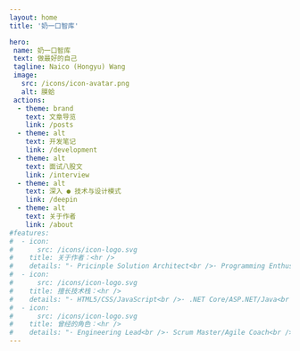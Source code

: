 ```yaml
---
layout: home
title: '奶一口智库'

hero:
 name: 奶一口智库
 text: 做最好的自己
 tagline: Naico (Hongyu) Wang
 image:
   src: /icons/icon-avatar.png
   alt: 膜蛤
 actions:
  - theme: brand
    text: 文章导览
    link: /posts
  - theme: alt
    text: 开发笔记
    link: /development
  - theme: alt
    text: 面试八股文
    link: /interview
  - theme: alt
    text: 深入 ● 技术与设计模式
    link: /deepin
  - theme: alt
    text: 关于作者
    link: /about
#features:
#  - icon:
#      src: /icons/icon-logo.svg
#    title: 关于作者：<hr />
#    details: "· Pricinple Solution Architect<br />· Programming Enthusiast<br />· Bon Vivant<br />· Residing in Shanghai, China<br />"
#  - icon:
#      src: /icons/icon-logo.svg
#    title: 擅长技术栈：<hr />
#    details: "· HTML5/CSS/JavaScript<br />· .NET Core/ASP.NET/Java<br />· React/Vue/Nodejs<br />· All MiniPrograms<br />"
#  - icon:
#      src: /icons/icon-logo.svg
#    title: 曾经的角色：<hr />
#    details: "· Engineering Lead<br />· Scrum Master/Agile Coach<br />· Project Management<br />· System Design and Architect<br />"
---
```


<script setup>
import WordCloud from '../.vitepress/theme/components/WordCloud.vue';
</script>

<WordCloud></WordCloud>

